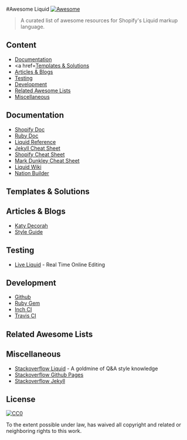 #Awesome Liquid  [![Awesome](https://cdn.rawgit.com/sindresorhus/awesome/d7305f38d29fed78fa85652e3a63e154dd8e8829/media/badge.svg)](https://github.com/sindresorhus/awesome)

> A curated list of awesome resources for Shopify's Liquid markup language.

## Content

- [Documentation](#documentation)
- <a href=[Templates & Solutions](#templates--solutions)
- [Articles & Blogs](#articles--blogs)
- [Testing](#testing)
- [Development](#development)
- [Related Awesome Lists](#related-awesome-lists)
- [Miscellaneous](#miscellaneous)

## Documentation

- [Shopify Doc](http://liquidmarkup.org/)
- [Ruby Doc](http://www.rubydoc.info/gems/liquid/3.0.6)
- [Liquid Reference](https://help.shopify.com/themes/liquid)
- [Jekyll Cheat Sheet](http://jekyll.tips/jekyll-cheat-sheet/)
- [Shopify Cheat Sheet](https://www.shopify.ca/partners/shopify-cheat-sheet)
- [Mark Dunkley Cheat Sheet](http://cheat.markdunkley.com/)
- [Liquid Wiki](https://github.com/Shopify/liquid/wiki)
- [Nation Builder](http://nationbuilder.com/liquid_basics)

## Templates & Solutions

## Articles & Blogs

- [Katy Decorah](http://katydecorah.com/tags/#jekyll)
- [Style Guide](http://ben.balter.com/jekyll-style-guide/)

## Testing

- [Live Liquid](https://nquinlan.github.io/live-liquid/) - Real Time Online Editing

## Development

- [Github](https://github.com/Shopify/liquid)
- [Ruby Gem](https://rubygems.org/gems/liquid)
- [Inch CI](http://inch-ci.org/github/Shopify/liquid)
- [Travis CI](https://travis-ci.org/Shopify/liquid)

## Related Awesome Lists

## Miscellaneous

- [Stackoverflow Liquid](http://stackoverflow.com/questions/tagged/liquid) - A goldmine of Q&A style knowledge
- [Stackoverflow Github Pages](http://stackoverflow.com/questions/tagged/github-pages)
- [Stackoverflow Jekyll](http://stackoverflow.com/questions/tagged/jekyll)


## License

[![CC0](http://mirrors.creativecommons.org/presskit/buttons/88x31/svg/cc-zero.svg)](https://creativecommons.org/publicdomain/zero/1.0/)

To the extent possible under law,  has waived all copyright and related or neighboring rights to this work.
